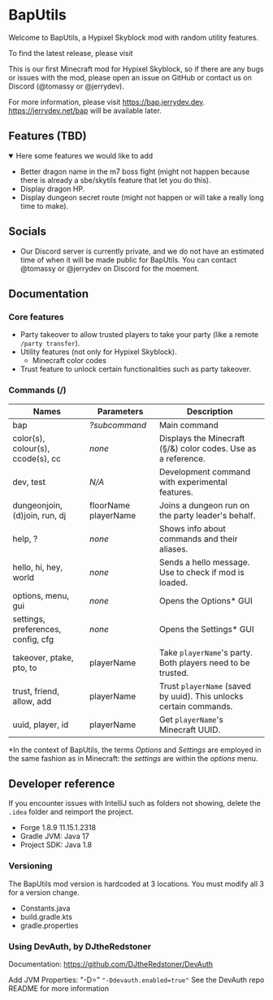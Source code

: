 # BapUtils

Welcome to BapUtils, a Hypixel Skyblock mod with random utility features.

To find the latest release, please visit

This is our first Minecraft mod for Hypixel Skyblock, so if there are any bugs or issues with the mod, please open an
issue on
GitHub or contact us on Discord (@tomassy or @jerrydev).

For more information, please visit <https://bap.jerrydev.dev>. <https://jerrydev.net/bap> will be available later.

## Features (TBD)

<details open>
  <summary>Here some features we would like to add</summary>

- Better dragon name in the m7 boss fight (might not happen because there is already a sbe/skytils feature that let you
  do this).
- Display dragon HP.
- Display dungeon secret route (might not happen or will take a really long time to make).

</details>

## Socials

- Our Discord server is currently private, and we do not have an estimated time of when it will be made public for
  BapUtils. You can contact @tomassy or @jerrydev on Discord for the moement.

## Documentation

### Core features

- Party takeover to allow trusted players to take your party (like a remote `/party transfer`).
- Utility features (not only for Hypixel Skyblock).
    - Minecraft color codes
- Trust feature to unlock certain functionalities such as party takeover.

### Commands (/)

| Names                              | Parameters           | Description                                                        |
|------------------------------------|----------------------|--------------------------------------------------------------------|
| bap                                | *?subcommand*        | Main command                                                       |
| color(s), colour(s), ccode(s), cc  | *none*               | Displays the Minecraft (§/&) color codes. Use as a reference.      |
| dev, test                          | *N/A*                | Development command with experimental features.                    |
| dungeonjoin, (d)join, run, dj      | floorName playerName | Joins a dungeon run on the party leader's behalf.                  |
| help, ?                            | *none*               | Shows info about commands and their aliases.                       |
| hello, hi, hey, world              | *none*               | Sends a hello message. Use to check if mod is loaded.              |
| options, menu, gui                 | *none*               | Opens the Options* GUI                                             |
| settings, preferences, config, cfg | *none*               | Opens the Settings* GUI                                            |
| takeover, ptake, pto, to           | playerName           | Take `playerName`'s party. Both players need to be trusted.        |
| trust, friend, allow, add          | playerName           | Trust `playerName` (saved by uuid). This unlocks certain commands. |
| uuid, player, id                   | playerName           | Get `playerName`'s Minecraft UUID.                                 |

*In the context of BapUtils, the terms *Options* and *Settings* are employed in the same fashion as in Minecraft: the
*settings* are within the *options* menu.

## Developer reference

If you encounter issues with IntelliJ such as folders not showing, delete the `.idea` folder and reimport the project.

- Forge 1.8.9 11.15.1.2318
- Gradle JVM: Java 17
- Project SDK: Java 1.8

### Versioning

The BapUtils mod version is hardcoded at 3 locations. You must modify all 3 for a version change.

- Constants.java
- build.gradle.kts
- gradle.properties

### Using DevAuth, by DJtheRedstoner

Documentation: <https://github.com/DJtheRedstoner/DevAuth>

Add JVM Properties: "-D<propertyName>=<value>"
`"-Ddevauth.enabled=true"`
See the DevAuth repo README for more information
